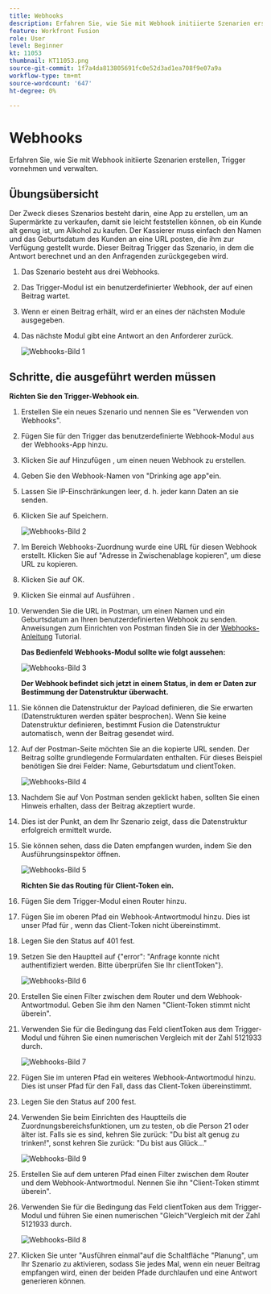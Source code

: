 ```yaml
---
title: Webhooks
description: Erfahren Sie, wie Sie mit Webhook initiierte Szenarien erstellen, Trigger vornehmen und verwalten.
feature: Workfront Fusion
role: User
level: Beginner
kt: 11053
thumbnail: KT11053.png
source-git-commit: 1f7a4da813805691fc0e52d3ad1ea708f9e07a9a
workflow-type: tm+mt
source-wordcount: '647'
ht-degree: 0%

---
```



# Webhooks

Erfahren Sie, wie Sie mit Webhook initiierte Szenarien erstellen, Trigger vornehmen und verwalten.

## Übungsübersicht

Der Zweck dieses Szenarios besteht darin, eine App zu erstellen, um an Supermärkte zu verkaufen, damit sie leicht feststellen können, ob ein Kunde alt genug ist, um Alkohol zu kaufen. Der Kassierer muss einfach den Namen und das Geburtsdatum des Kunden an eine URL posten, die ihm zur Verfügung gestellt wurde. Dieser Beitrag Trigger das Szenario, in dem die Antwort berechnet und an den Anfragenden zurückgegeben wird.

1. Das Szenario besteht aus drei Webhooks.
1. Das Trigger-Modul ist ein benutzerdefinierter Webhook, der auf einen Beitrag wartet.
1. Wenn er einen Beitrag erhält, wird er an eines der nächsten Module ausgegeben.
1. Das nächste Modul gibt eine Antwort an den Anforderer zurück.

   ![Webhooks-Bild 1](../12-exercises/assets/webhooks-walkthrough-1.png)

## Schritte, die ausgeführt werden müssen

**Richten Sie den Trigger-Webhook ein.**

1. Erstellen Sie ein neues Szenario und nennen Sie es &quot;Verwenden von Webhooks&quot;.
1. Fügen Sie für den Trigger das benutzerdefinierte Webhook-Modul aus der Webhooks-App hinzu.
1. Klicken Sie auf Hinzufügen , um einen neuen Webhook zu erstellen.
1. Geben Sie den Webhook-Namen von &quot;Drinking age app&quot;ein.
1. Lassen Sie IP-Einschränkungen leer, d. h. jeder kann Daten an sie senden.
1. Klicken Sie auf Speichern.


   ![Webhooks-Bild 2](../12-exercises/assets/webhooks-walkthrough-2.png)

1. Im Bereich Webhooks-Zuordnung wurde eine URL für diesen Webhook erstellt. Klicken Sie auf &quot;Adresse in Zwischenablage kopieren&quot;, um diese URL zu kopieren.
1. Klicken Sie auf OK.
1. Klicken Sie einmal auf Ausführen .
1. Verwenden Sie die URL in Postman, um einen Namen und ein Geburtsdatum an Ihren benutzerdefinierten Webhook zu senden. Anweisungen zum Einrichten von Postman finden Sie in der [Webhooks-Anleitung](https://experienceleague.adobe.com/docs/workfront-learn/tutorials-workfront/fusion/beyond-basic-modules/webhooks-walkthrough.html?lang=en) Tutorial.

   **Das Bedienfeld Webhooks-Modul sollte wie folgt aussehen:**

   ![Webhooks-Bild 3](../12-exercises/assets/webhooks-walkthrough-3.png)

   **Der Webhook befindet sich jetzt in einem Status, in dem er Daten zur Bestimmung der Datenstruktur überwacht.**

1. Sie können die Datenstruktur der Payload definieren, die Sie erwarten (Datenstrukturen werden später besprochen). Wenn Sie keine Datenstruktur definieren, bestimmt Fusion die Datenstruktur automatisch, wenn der Beitrag gesendet wird.
1. Auf der Postman-Seite möchten Sie an die kopierte URL senden. Der Beitrag sollte grundlegende Formulardaten enthalten. Für dieses Beispiel benötigen Sie drei Felder: Name, Geburtsdatum und clientToken.

   ![Webhooks-Bild 4](../12-exercises/assets/webhooks-walkthrough-4.png)

1. Nachdem Sie auf Von Postman senden geklickt haben, sollten Sie einen Hinweis erhalten, dass der Beitrag akzeptiert wurde.
1. Dies ist der Punkt, an dem Ihr Szenario zeigt, dass die Datenstruktur erfolgreich ermittelt wurde.
1. Sie können sehen, dass die Daten empfangen wurden, indem Sie den Ausführungsinspektor öffnen.

   ![Webhooks-Bild 5](../12-exercises/assets/webhooks-walkthrough-5.png)

   **Richten Sie das Routing für Client-Token ein.**

1. Fügen Sie dem Trigger-Modul einen Router hinzu.
1. Fügen Sie im oberen Pfad ein Webhook-Antwortmodul hinzu. Dies ist unser Pfad für , wenn das Client-Token nicht übereinstimmt.
1. Legen Sie den Status auf 401 fest.
1. Setzen Sie den Hauptteil auf {&quot;error&quot;: &quot;Anfrage konnte nicht authentifiziert werden. Bitte überprüfen Sie Ihr clientToken&quot;}.

   ![Webhooks-Bild 6](../12-exercises/assets/webhooks-walkthrough-6.png)

1. Erstellen Sie einen Filter zwischen dem Router und dem Webhook-Antwortmodul. Geben Sie ihm den Namen &quot;Client-Token stimmt nicht überein&quot;.
1. Verwenden Sie für die Bedingung das Feld clientToken aus dem Trigger-Modul und führen Sie einen numerischen Vergleich mit der Zahl 5121933 durch.

   ![Webhooks-Bild 7](../12-exercises/assets/webhooks-walkthrough-7.png)

1. Fügen Sie im unteren Pfad ein weiteres Webhook-Antwortmodul hinzu. Dies ist unser Pfad für den Fall, dass das Client-Token übereinstimmt.
1. Legen Sie den Status auf 200 fest.
1. Verwenden Sie beim Einrichten des Hauptteils die Zuordnungsbereichsfunktionen, um zu testen, ob die Person 21 oder älter ist. Falls sie es sind, kehren Sie zurück: &quot;Du bist alt genug zu trinken!&quot;, sonst kehren Sie zurück: &quot;Du bist aus Glück...&quot;

   ![Webhooks-Bild 9](../12-exercises/assets/webhooks-walkthrough-9.png)

1. Erstellen Sie auf dem unteren Pfad einen Filter zwischen dem Router und dem Webhook-Antwortmodul. Nennen Sie ihn &quot;Client-Token stimmt überein&quot;.
1. Verwenden Sie für die Bedingung das Feld clientToken aus dem Trigger-Modul und führen Sie einen numerischen &quot;Gleich&quot;Vergleich mit der Zahl 5121933 durch.


   ![Webhooks-Bild 8](../12-exercises/assets/webhooks-walkthrough-8.png)

1. Klicken Sie unter &quot;Ausführen einmal&quot;auf die Schaltfläche &quot;Planung&quot;, um Ihr Szenario zu aktivieren, sodass Sie jedes Mal, wenn ein neuer Beitrag empfangen wird, einen der beiden Pfade durchlaufen und eine Antwort generieren können.
